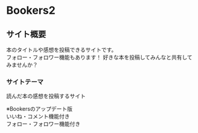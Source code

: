 # Bookers2

## サイト概要
本のタイトルや感想を投稿できるサイトです。<br>
フォロー・フォロワー機能もあります！
好きな本を投稿してみんなと共有してみませんか？

### サイトテーマ
読んだ本の感想を投稿するサイト

※Bookersのアップデート版<br>
いいね・コメント機能付き<br>
フォロー・フォロワー機能付き
